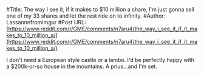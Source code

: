 #Title: The way I see it, if it makes to $10 million a share, I'm just gonna sell one of my 33 shares and let the rest ride on to infinity.
#Author: LassannnfromImgur
#Post URL: [https://www.reddit.com/r/GME/comments/n7aru4/the_way_i_see_it_if_it_makes_to_10_million_a/](https://www.reddit.com/r/GME/comments/n7aru4/the_way_i_see_it_if_it_makes_to_10_million_a/)


I don't need a European style castle or a lambo. I'd be perfectly happy with a $200k-or-so house in the mountains. A prius...and I'm set.